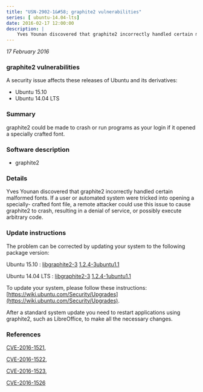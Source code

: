 ```yaml
---
title: "USN-2902-1&#58; graphite2 vulnerabilities"
series: [ ubuntu-14.04-lts]
date: 2016-02-17 12:00:00
description: |
    Yves Younan discovered that graphite2 incorrectly handled certain malformed fonts. If a user or automated system were tricked into opening a specially- crafted font file, a remote attacker could use this issue to cause graphite2 to crash, resulting in a denial of service, or possibly execute arbitrary code. 
--- 
```

 
 

*17 February 2016*

### graphite2 vulnerabilities

A security issue affects these releases of Ubuntu and its derivatives:

* Ubuntu 15.10
* Ubuntu 14.04 LTS

### Summary

graphite2 could be made to crash or run programs as your login if it opened a specially crafted font.

### Software description

* graphite2 

### Details

Yves Younan discovered that graphite2 incorrectly handled certain malformed fonts. If a user or automated system were tricked into opening a specially- crafted font file, a remote attacker could use this issue to cause graphite2 to crash, resulting in a denial of service, or possibly execute arbitrary code. 

### Update instructions

The problem can be corrected by updating your system to the following package version:

Ubuntu 15.10
 : [libgraphite2-3](https://launchpad.net/ubuntu/+source/graphite2) <span> [1.2.4-3ubuntu1.1](https://launchpad.net/ubuntu/+source/graphite2/1.2.4-3ubuntu1.1) </span> 

Ubuntu 14.04 LTS
 : [libgraphite2-3](https://launchpad.net/ubuntu/+source/graphite2) <span> [1.2.4-1ubuntu1.1](https://launchpad.net/ubuntu/+source/graphite2/1.2.4-1ubuntu1.1) </span> 

To update your system, please follow these instructions: [https://wiki.ubuntu.com/Security/Upgrades](https://wiki.ubuntu.com/Security/Upgrades).

After a standard system update you need to restart applications using graphite2, such as LibreOffice, to make all the necessary changes. 

### References

 
 [CVE-2016-1521](http://people.ubuntu.com/~ubuntu-security/cve/CVE-2016-1521), 

 [CVE-2016-1522](http://people.ubuntu.com/~ubuntu-security/cve/CVE-2016-1522), 

 [CVE-2016-1523](http://people.ubuntu.com/~ubuntu-security/cve/CVE-2016-1523), 

 [CVE-2016-1526](http://people.ubuntu.com/~ubuntu-security/cve/CVE-2016-1526)
 

